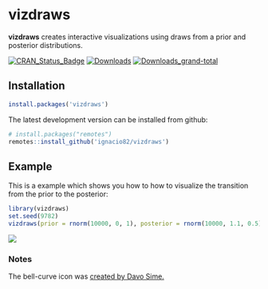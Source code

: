 <!-- README.md is generated from README.Rmd. Please edit that file -->
vizdraws
========

**vizdraws** creates interactive visualizations using draws from a prior
and posterior distributions.

[![CRAN\_Status\_Badge](http://www.r-pkg.org/badges/version/vizdraws?color=blue)](http://cran.r-project.org/package=vizdraws)
[![Downloads](http://cranlogs.r-pkg.org/badges/vizdraws?color=blue)](http://cran.rstudio.com/package=vizdraws)
[![Downloads\_grand-total](http://cranlogs.r-pkg.org/badges/grand-total/vizdraws?color=blue)](http://cran.rstudio.com/package=vizdraws)

Installation
------------

``` r
install.packages('vizdraws')
```

The latest development version can be installed from github:

``` r
# install.packages("remotes")
remotes::install_github('ignacio82/vizdraws')
```

Example
-------

This is a example which shows you how to how to visualize the transition
from the prior to the posterior:

``` r
library(vizdraws)
set.seed(9782)
vizdraws(prior = rnorm(10000, 0, 1), posterior = rnorm(10000, 1.1, 0.5), MME = 0.5, threshold = 0.8)
```

![](https://home.ignacio.website/Posterior.gif)

### Notes

The bell-curve icon was [created by Davo
Sime.](https://thenounproject.com/term/bell-curve/614251/)
